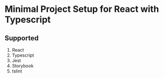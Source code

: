 # Minimal Project Setup for React with Typescript

## Supported
1. React
2. Typescript
3. Jest
4. Storybook
5. tslint